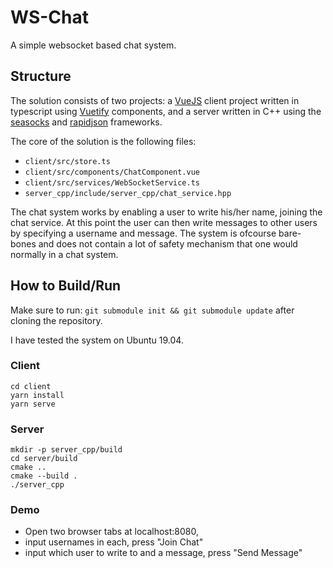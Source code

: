 # WS-Chat
A simple websocket based chat system.

## Structure
The solution consists of two projects: a [VueJS](https://vuejs.org/) client project written in typescript using [Vuetify](https://vuetifyjs.com/en/) components, and a server written in C++ using the [seasocks](https://github.com/mattgodbolt/seasocks) and [rapidjson](http://rapidjson.org/) frameworks.

The core of the solution is the following files: 
- `client/src/store.ts`
- `client/src/components/ChatComponent.vue`
- `client/src/services/WebSocketService.ts`
- `server_cpp/include/server_cpp/chat_service.hpp`

The chat system works by enabling a user to write his/her name, joining the chat service. At this point the user can then write messages to other users by specifying a username and message. The system is ofcourse bare-bones and does not contain a lot of safety mechanism that one would normally in a chat system.

## How to Build/Run

Make sure to run: `git submodule init && git submodule update` after cloning the repository.

I have tested the system on Ubuntu 19.04.

### Client
```
cd client
yarn install
yarn serve
```

### Server
```
mkdir -p server_cpp/build
cd server/build
cmake ..
cmake --build .
./server_cpp
```

### Demo

- Open two browser tabs at localhost:8080, 
- input usernames in each, press "Join Chat"
- input which user to write to and a message, press "Send Message"

